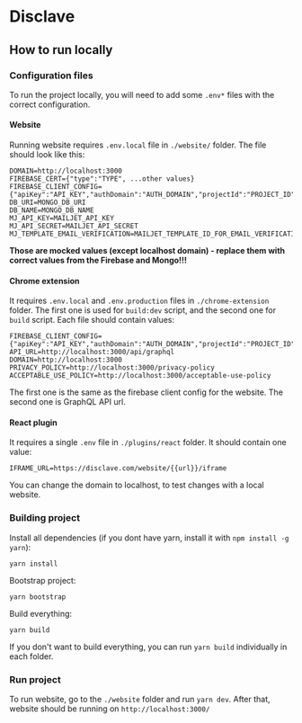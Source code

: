 # Disclave

## How to run locally

### Configuration files

To run the project locally, you will need to add some `.env*` files with the correct configuration.

#### Website 
Running website requires `.env.local` file in `./website/` folder. The file should look like this:
```
DOMAIN=http://localhost:3000
FIREBASE_CERT={"type":"TYPE", ...other values}
FIREBASE_CLIENT_CONFIG={"apiKey":"API_KEY","authDomain":"AUTH_DOMAIN","projectId":"PROJECT_ID","appId":"APP_ID","measurementId":"MEASUREMENT_ID"}
DB_URI=MONGO_DB_URI
DB_NAME=MONGO_DB_NAME
MJ_API_KEY=MAILJET_API_KEY
MJ_API_SECRET=MAILJET_API_SECRET
MJ_TEMPLATE_EMAIL_VERIFICATION=MAILJET_TEMPLATE_ID_FOR_EMAIL_VERIFICATION
```
**Those are mocked values (except localhost domain) - replace them with correct values from the Firebase and Mongo!!!**

#### Chrome extension
It requires `.env.local` and `.env.production` files in `./chrome-extension` folder. The first one is used for `build:dev` script, and the second one for `build` script. Each file should contain values:
```
FIREBASE_CLIENT_CONFIG={"apiKey":"API_KEY","authDomain":"AUTH_DOMAIN","projectId":"PROJECT_ID","appId":"APP_ID","measurementId":"MEASUREMENT_ID"}
API_URL=http://localhost:3000/api/graphql
DOMAIN=http://localhost:3000
PRIVACY_POLICY=http://localhost:3000/privacy-policy
ACCEPTABLE_USE_POLICY=http://localhost:3000/acceptable-use-policy
```
The first one is the same as the firebase client config for the website. The second one is GraphQL API url.

#### React plugin
It requires a single `.env` file in `./plugins/react` folder. It should contain one value:
```
IFRAME_URL=https://disclave.com/website/{{url}}/iframe
```
You can change the domain to localhost, to test changes with a local website.

### Building project

Install all dependencies (if you dont have yarn, install it with `npm install -g yarn`):
```
yarn install
```
Bootstrap project:
```
yarn bootstrap
```
Build everything:
```
yarn build
```
If you don't want to build everything, you can run `yarn build` individually in each folder.

### Run project

To run website, go to the `./website` folder and run `yarn dev`. After that, website should be running on `http://localhost:3000/`
